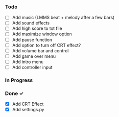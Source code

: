 ### Todo

- [ ] Add music (LMMS beat + melody after a few bars)
- [ ] Add sound effects
- [ ] Add high score to txt file
- [ ] Add maximize window option
- [ ] Add pause function
- [ ] Add option to turn off CRT effect?
- [ ] Add volume bar and control
- [ ] Add game over menu
- [ ] Add intro menu
- [ ] Add controller input

### In Progress

### Done ✓
- [X] Add CRT Effect
- [X] Add settings.py